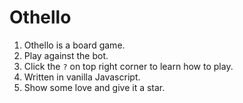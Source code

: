 # Othello

1. Othello is a board game.
2. Play against the bot.
3. Click the `?` on top right corner to learn how to play.
4. Written in vanilla Javascript.
5. Show some love and give it a star.
